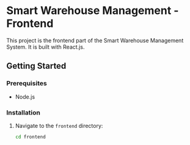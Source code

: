# Smart Warehouse Management - Frontend

This project is the frontend part of the Smart Warehouse Management System. It is built with React.js.

## Getting Started

### Prerequisites
- Node.js

### Installation
1. Navigate to the `frontend` directory:
   ```sh
   cd frontend
